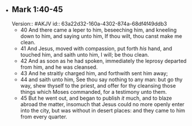 - ## Mark 1:40-45
  Version:: #AKJV
  id:: 63a22d32-160a-4302-874a-68df4f49ddb3
	- 40 And there came a leper to him, beseeching him, and kneeling down to him, and saying unto him, If thou wilt, thou canst make me clean.
	- 41 And Jesus, moved with compassion, put forth *his* hand, and touched him, and saith unto him, I will; be thou clean.
	- 42 And as soon as he had spoken, immediately the leprosy departed from him, and he was cleansed.
	- 43 And he straitly charged him, and forthwith sent him away;
	- 44 and saith unto him, See thou say nothing to any man: but go thy way, shew thyself to the priest, and offer for thy cleansing those things which Moses commanded, for a testimony unto them.
	- 45 But he went out, and began to publish *it* much, and to blaze abroad the matter, insomuch that Jesus could no more openly enter into the city, but was without in desert places: and they came to him from every quarter.